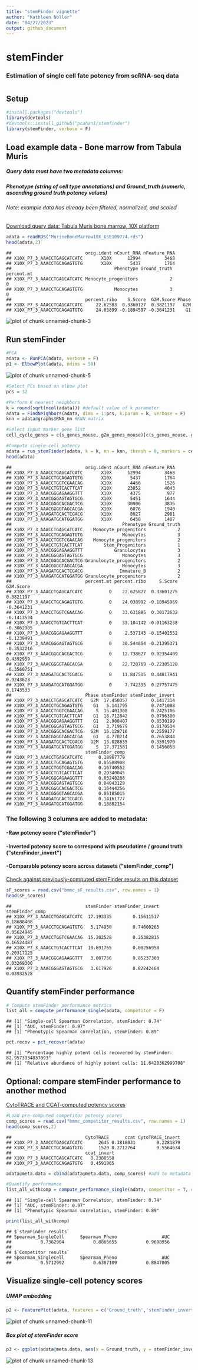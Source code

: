 ```yaml
---
title: "stemFinder vignette"
author: "Kathleen Noller"
date: "04/27/2023"
output: github_document
---
```

# stemFinder
### Estimation of single cell fate potency from scRNA-seq data
# 
# 
## Setup



```r
#install.packages("devtools")
library(devtools)
#devtools::install_github("pcahan1/stemfinder")
library(stemFinder, verbose = F)
```

## Load example data - Bone marrow from Tabula Muris 

##### Query data must have two metadata columns: 
##### Phenotype (string of cell type annotations) and Ground_truth (numeric, ascending ground truth potency values)
###### Note: example data has already been filtered, normalized, and scaled

[Download query data: Tabula Muris bone marrow, 10X platform](https://cnobjects.s3.amazonaws.com/stemFinder/MurineBoneMarrow10X_GSE109774.rds)


```r
adata = readRDS("MurineBoneMarrow10X_GSE109774.rds")
head(adata,2)
```

```
##                            orig.ident nCount_RNA nFeature_RNA
## X10X_P7_3_AAACCTGAGCATCATC       X10X      12994         3468
## X10X_P7_3_AAACCTGCAGAGTGTG       X10X       5437         1764
##                                       Phenotype Ground_truth percent.mt
## X10X_P7_3_AAACCTGAGCATCATC Monocyte_progenitors            2          0
## X10X_P7_3_AAACCTGCAGAGTGTG            Monocytes            3          0
##                            percent.ribo    S.Score  G2M.Score Phase
## X10X_P7_3_AAACCTGAGCATCATC     22.62583  0.3360127  0.3821197   G2M
## X10X_P7_3_AAACCTGCAGAGTGTG     24.03899 -0.1894597 -0.3641231    G1
```

<img src="figure/stemFinder-unnamed-chunk-3-1.png" alt="plot of chunk unnamed-chunk-3" style="display: block; margin: auto;" />

## Run stemFinder


```r
#PCA
adata <- RunPCA(adata, verbose = F)
p1 <- ElbowPlot(adata, ndims = 50)
```

<img src="figure/stemFinder-unnamed-chunk-5-1.png" alt="plot of chunk unnamed-chunk-5" style="display: block; margin: auto;" />


```r
#Select PCs based on elbow plot
pcs = 32

#Perform K nearest neighbors
k = round(sqrt(ncol(adata))) #default value of k parameter
adata = FindNeighbors(adata, dims = 1:pcs, k.param = k, verbose = F)
knn = adata@graphs$RNA_nn #KNN matrix

#Select input marker gene list
cell_cycle_genes = c(s_genes_mouse, g2m_genes_mouse)[c(s_genes_mouse, g2m_genes_mouse) %in% rownames(adata)] #default G2M + S cell cycle gene list

#Compute single-cell potency
adata = run_stemFinder(adata, k = k, nn = knn, thresh = 0, markers = cell_cycle_genes)
head(adata) 
```

```
##                            orig.ident nCount_RNA nFeature_RNA
## X10X_P7_3_AAACCTGAGCATCATC       X10X      12994         3468
## X10X_P7_3_AAACCTGCAGAGTGTG       X10X       5437         1764
## X10X_P7_3_AAACCTGGTCGAACAG       X10X       4466         1526
## X10X_P7_3_AAACCTGTCACTTCAT       X10X      23852         4043
## X10X_P7_3_AAACGGGAGAAGGTTT       X10X       4375          977
## X10X_P7_3_AAACGGGAGTAGTGCG       X10X       5451         1644
## X10X_P7_3_AAACGGGCACGACTCG       X10X      30906         3836
## X10X_P7_3_AAACGGGGTAGCACGA       X10X       6076         1940
## X10X_P7_3_AAAGATGCACTCGACG       X10X       8027         2981
## X10X_P7_3_AAAGATGCATGGATGG       X10X       6458         1487
##                                          Phenotype Ground_truth
## X10X_P7_3_AAACCTGAGCATCATC    Monocyte_progenitors            2
## X10X_P7_3_AAACCTGCAGAGTGTG               Monocytes            3
## X10X_P7_3_AAACCTGGTCGAACAG    Monocyte_progenitors            2
## X10X_P7_3_AAACCTGTCACTTCAT        Stem_Progenitors            1
## X10X_P7_3_AAACGGGAGAAGGTTT            Granulocytes            3
## X10X_P7_3_AAACGGGAGTAGTGCG               Monocytes            3
## X10X_P7_3_AAACGGGCACGACTCG Granulocyte_progenitors            2
## X10X_P7_3_AAACGGGGTAGCACGA               Monocytes            3
## X10X_P7_3_AAAGATGCACTCGACG              Immature_B            2
## X10X_P7_3_AAAGATGCATGGATGG Granulocyte_progenitors            2
##                            percent.mt percent.ribo     S.Score  G2M.Score
## X10X_P7_3_AAACCTGAGCATCATC          0    22.625827  0.33601275  0.3821197
## X10X_P7_3_AAACCTGCAGAGTGTG          0    24.038992 -0.18945969 -0.3641231
## X10X_P7_3_AAACCTGGTCGAACAG          0    33.631885  0.30172632 -0.1413534
## X10X_P7_3_AAACCTGTCACTTCAT          0    33.104142 -0.01163238 -0.3062905
## X10X_P7_3_AAACGGGAGAAGGTTT          0     2.537143 -0.15402552 -0.1239491
## X10X_P7_3_AAACGGGAGTAGTGCG          0    30.544854 -0.21395371 -0.3532216
## X10X_P7_3_AAACGGGCACGACTCG          0    12.738627  0.02354409  0.4392959
## X10X_P7_3_AAACGGGGTAGCACGA          0    22.728769 -0.22305128 -0.3560751
## X10X_P7_3_AAAGATGCACTCGACG          0    11.847515  0.44817941  0.9243623
## X10X_P7_3_AAAGATGCATGGATGG          0     7.742335  0.27757475  0.1743533
##                            Phase stemFinder stemFinder_invert
## X10X_P7_3_AAACCTGAGCATCATC   G2M  17.450357         0.1417314
## X10X_P7_3_AAACCTGCAGAGTGTG    G1   5.141795         0.7471088
## X10X_P7_3_AAACCTGGTCGAACAG     S  15.401308         0.2425106
## X10X_P7_3_AAACCTGTCACTTCAT    G1  18.712842         0.0796380
## X10X_P7_3_AAACGGGAGAAGGTTT    G1   2.988407         0.8530199
## X10X_P7_3_AAACGGGAGTAGTGCG    G1   3.719679         0.8170534
## X10X_P7_3_AAACGGGCACGACTCG   G2M  15.128716         0.2559177
## X10X_P7_3_AAACGGGGTAGCACGA    G1   4.770214         0.7653844
## X10X_P7_3_AAAGATGCACTCGACG   G2M  13.028835         0.3591970
## X10X_P7_3_AAAGATGCATGGATGG     S  17.371581         0.1456058
##                            stemFinder_comp
## X10X_P7_3_AAACCTGAGCATCATC      0.18967779
## X10X_P7_3_AAACCTGCAGAGTGTG      0.05588908
## X10X_P7_3_AAACCTGGTCGAACAG      0.16740552
## X10X_P7_3_AAACCTGTCACTTCAT      0.20340045
## X10X_P7_3_AAACGGGAGAAGGTTT      0.03248268
## X10X_P7_3_AAACGGGAGTAGTGCG      0.04043129
## X10X_P7_3_AAACGGGCACGACTCG      0.16444256
## X10X_P7_3_AAACGGGGTAGCACGA      0.05185015
## X10X_P7_3_AAAGATGCACTCGACG      0.14161777
## X10X_P7_3_AAAGATGCATGGATGG      0.18882154
```

### The following 3 columns are added to metadata: 
#### -Raw potency score ("stemFinder")
#### -Inverted potency score to correspond with pseudotime / ground truth ("stemFinder_invert")
#### -Comparable potency score across datasets ("stemFinder_comp")

[Check against previously-computed stemFinder results on this dataset](https://cnobjects.s3.amazonaws.com/stemFinder/bmmc_sF_results.csv)

```r
sF_scores = read.csv("bmmc_sF_results.csv", row.names = 1)
head(sF_scores)
```

```
##                            stemFinder stemFinder_invert stemFinder_comp
## X10X_P7_3_AAACCTGAGCATCATC  17.193335        0.15611517      0.18688408
## X10X_P7_3_AAACCTGCAGAGTGTG   5.174950        0.74600265      0.05624945
## X10X_P7_3_AAACCTGGTCGAACAG  15.202528        0.25382815      0.16524487
## X10X_P7_3_AAACCTGTCACTTCAT  18.691755        0.08256958      0.20317125
## X10X_P7_3_AAACGGGAGAAGGTTT   3.007756        0.85237303      0.03269300
## X10X_P7_3_AAACGGGAGTAGTGCG   3.617926        0.82242464      0.03932528
```
      
## Quantify stemFinder performance


```r
# Compute stemFinder performance metrics
list_all = compute_performance_single(adata, competitor = F)
```

```
## [1] "Single-cell Spearman Correlation, stemFinder: 0.74"
## [1] "AUC, stemFinder: 0.97"
## [1] "Phenotypic Spearman correlation, stemFinder: 0.89"
```

```r
pct.recov = pct_recover(adata)
```

```
## [1] "Percentage highly potent cells recovered by stemFinder: 82.9573934837093"
## [1] "Relative abundance of highly potent cells: 11.6428362999708"
```

## Optional: compare stemFinder performance to another method

[CytoTRACE and CCAT-computed potency scores](https://cnobjects.s3.amazonaws.com/stemFinder/bmmc_competitor_results.csv)

```r
#Load pre-computed competitor potency scores
comp_scores = read.csv("bmmc_competitor_results.csv", row.names = 1)
head(comp_scores,2)
```

```
##                            CytoTRACE      ccat CytoTRACE_invert
## X10X_P7_3_AAACCTGAGCATCATC      2645 0.3818031        0.2281879
## X10X_P7_3_AAACCTGCAGAGTGTG      1520 0.2712764        0.5564634
##                            ccat_invert
## X10X_P7_3_AAACCTGAGCATCATC   0.2388558
## X10X_P7_3_AAACCTGCAGAGTGTG   0.4591965
```

```r
adata@meta.data = cbind(adata@meta.data, comp_scores) #add to metadata

#Quantify performance
list_all_withcomp = compute_performance_single(adata, competitor = T, comp_id = 'CytoTRACE') 
```

```
## [1] "Single-cell Spearman Correlation, stemFinder: 0.74"
## [1] "AUC, stemFinder: 0.97"
## [1] "Phenotypic Spearman correlation, stemFinder: 0.89"
```

```r
print(list_all_withcomp)
```

```
## $`stemFinder results`
## Spearman_SingleCell      Spearman_Pheno                 AUC 
##           0.7362904           0.8866655           0.9698956 
## 
## $`Competitor results`
## Spearman_SingleCell      Spearman_Pheno                 AUC 
##           0.5712992           0.6307109           0.8847005
```

## Visualize single-cell potency scores 

##### UMAP embedding


```r
p2 <- FeaturePlot(adata, features = c('Ground_truth','stemFinder_invert','CytoTRACE_invert','ccat_invert'), cols = c('blue','red'), ncol = 2)
```

<img src="figure/stemFinder-unnamed-chunk-11-1.png" alt="plot of chunk unnamed-chunk-11" style="display: block; margin: auto;" />

##### Box plot of stemFinder score

```r
p3 <- ggplot(adata@meta.data, aes(x = Ground_truth, y = stemFinder_invert)) + geom_point() + geom_boxplot(aes(group = Ground_truth, color = Ground_truth)) + theme_bw() + ggtitle("Inverted stemFinder potency vs. Ground truth potency") + ylab("Inverted stemFinder potency") + xlab("Ground truth potency")
```

<img src="figure/stemFinder-unnamed-chunk-13-1.png" alt="plot of chunk unnamed-chunk-13" style="display: block; margin: auto;" />
